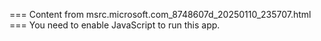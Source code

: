 === Content from msrc.microsoft.com_8748607d_20250110_235707.html ===
You need to enable JavaScript to run this app.
